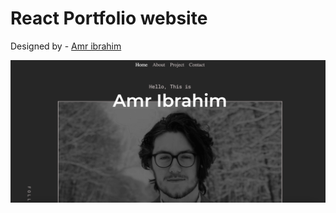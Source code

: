 # React Portfolio website

Designed by - [Amr ibrahim](http://github.com/amr-ibrahim7) 

![](./ReadMeImages/ReadMeBanner.png)
